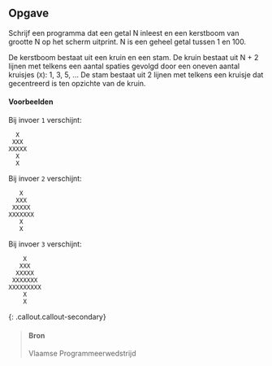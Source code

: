 ## Opgave

Schrijf een programma dat een getal N inleest en een kerstboom van grootte N op het scherm uitprint. N is een geheel getal tussen 1 en 100. 

De kerstboom bestaat uit een kruin en een stam. De kruin bestaat uit N + 2 lijnen met telkens een aantal spaties gevolgd door een oneven aantal kruisjes (`X`): 1, 3, 5, ... De stam bestaat uit 2 lijnen met telkens een kruisje dat gecentreerd is ten opzichte van de kruin. 

#### Voorbeelden

Bij invoer `1` verschijnt:

```
  X
 XXX
XXXXX
  X
  X
```

Bij invoer `2` verschijnt:

```
   X
  XXX
 XXXXX
XXXXXXX
   X
   X
```

Bij invoer `3` verschijnt:

```
    X
   XXX
  XXXXX
 XXXXXXX
XXXXXXXXX
    X
    X
```

{: .callout.callout-secondary}
>#### Bron
> Vlaamse Programmeerwedstrijd